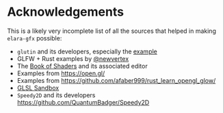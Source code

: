 # Acknowledgements

This is a likely very incomplete list of all the sources that helped in making `elara-gfx` possible:

- `glutin` and its developers, especially the [example](https://github.com/rust-windowing/glutin/blob/master/glutin_examples/src/lib.rs)
- GLFW + Rust examples by [@newvertex](https://gist.github.com/newvertex)
- The [Book of Shaders](https://thebookofshaders.com/) and its associated editor
- Examples from <https://open.gl/>
- Examples from <https://github.com/afaber999/rust_learn_opengl_glow/>
- [GLSL Sandbox](https://glslsandbox.com/)
- `Speedy2D` and its developers <https://github.com/QuantumBadger/Speedy2D>
